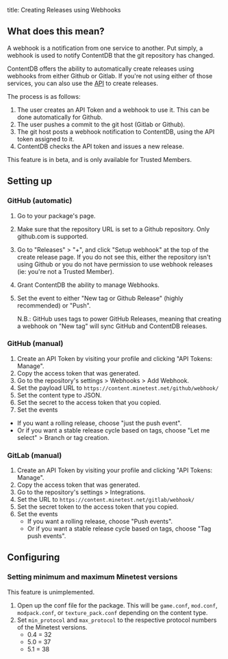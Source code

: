 title: Creating Releases using Webhooks

## What does this mean?

A webhook is a notification from one service to another. Put simply, a webhook
is used to notify ContentDB that the git repository has changed.

ContentDB offers the ability to automatically create releases using webhooks
from either Github or Gitlab. If you're not using either of those services,
you can also use the [API](../api) to create releases.

The process is as follows:

1. The user creates an API Token and a webhook to use it. This can be done automatically
   for Github.
2. The user pushes a commit to the git host (Gitlab or Github).
3. The git host posts a webhook notification to ContentDB, using the API token assigned to it.
4. ContentDB checks the API token and issues a new release.

<p class="alert alert-info">
	This feature is in beta, and is only available for Trusted Members.
</p>

## Setting up

### GitHub (automatic)

1. Go to your package's page.
2. Make sure that the repository URL is set to a Github repository.
   Only github.com is supported.
3. Go to "Releases" > "+", and click "Setup webhook" at the top of the create release
   page.
   If you do not see this, either the repository isn't using Github or you do
   not have permission to use webhook releases (ie: you're not a Trusted Member).
4. Grant ContentDB the ability to manage Webhooks.
5. Set the event to either "New tag or Github Release" (highly recommended) or "Push".

   N.B.: GitHub uses tags to power GitHub Releases, meaning that creating a webhook
   on "New tag" will sync GitHub and ContentDB releases.

### GitHub (manual)

1. Create an API Token by visiting your profile and clicking "API Tokens: Manage".
2. Copy the access token that was generated.
3. Go to the repository's settings > Webhooks > Add Webhook.
4. Set the payload URL to `https://content.minetest.net/github/webhook/`
5. Set the content type to JSON.
6. Set the secret to the access token that you copied.
7. Set the events
  * If you want a rolling release, choose "just the push event".
  * Or if you want a stable release cycle based on tags,
    choose "Let me select" > Branch or tag creation.

### GitLab (manual)

1. Create an API Token by visiting your profile and clicking "API Tokens: Manage".
2. Copy the access token that was generated.
3. Go to the repository's settings > Integrations.
4. Set the URL to `https://content.minetest.net/gitlab/webhook/`
6. Set the secret token to the access token that you copied.
7. Set the events
    * If you want a rolling release, choose "Push events".
    * Or if you want a stable release cycle based on tags,
      choose "Tag push events".

## Configuring

### Setting minimum and maximum Minetest versions

<p class="alert alert-info">
	This feature is unimplemented.
</p>

1. Open up the conf file for the package.
   This will be `game.conf`, `mod.conf`, `modpack.conf`, or `texture_pack.conf`
   depending on the content type.
2. Set `min_protocol` and `max_protocol` to the respective protocol numbers
   of the Minetest versions.
     * 0.4 = 32
     * 5.0 = 37
     * 5.1 = 38
